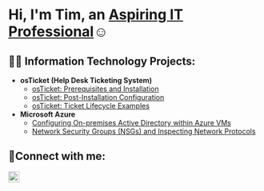 <h1>Hi, I'm Tim, an <a href="https://www.linkedin.com/in/tim-sherrell-1522581a8/">Aspiring IT Professional</a>☺</h1>

<h2>👨‍💻 Information Technology Projects:</h2>

- <b>osTicket (Help Desk Ticketing System)</b>
  - [osTicket: Prerequisites and Installation](https://github.com/timsherrell/osticket-prereqs)
  - [osTicket: Post-Installation Configuration](https://github.com/timsherrell/post-install-config)
  - [osTicket: Ticket Lifecycle Examples](https://github.com/timsherrell/ticket-lifecycle)
- <b>Microsoft Azure</b>
  - [Configuring On-premises Active Directory within Azure VMs](https://github.com/timsherrell/configure-ad)
  - [Network Security Groups (NSGs) and Inspecting Network Protocols](https://github.com/timsherrell/azure-network-protocols)

<h2>🤳Connect with me:</h2>

[<img align="left" alt="Josh | LinkedIn" width="22px" src="https://cdn.jsdelivr.net/npm/simple-icons@v3/icons/linkedin.svg" />][linkedin]


[linkedin]: [https://linkedin.com]
<!--
**timsherrell/timsherrell** is a ✨ _special_ ✨ repository because its `README.md` (this file) appears on your GitHub profile.

Here are some ideas to get you started:

- 🔭 I’m currently working on ...
- 🌱 I’m currently learning ...
- 👯 I’m looking to collaborate on ...
- 🤔 I’m looking for help with ...
- 💬 Ask me about ...
- 📫 How to reach me: ...
- 😄 Pronouns: ...
- ⚡ Fun fact: ...
-->
